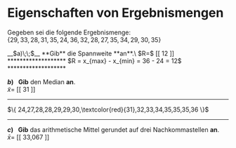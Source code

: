 <!--
version:  0.0.1

language: de

@style
main > *:not(:last-child) {
  margin-bottom: 3rem;
}

input {
    text-align: center;
}

.flex-container {
    display: flex;
    flex-wrap: wrap;
    align-items: stretch;
    gap: 20px;
}

.flex-child {
    flex: 1;
    min-width: 350px;
    margin-right: 20px;
}

@media (max-width: 400px) {
    .flex-child {
        flex: 100%;
        margin-right: 0;
    }
}
@end

formula: \carry   \textcolor{red}{\scriptsize #1}
formula: \digit   \rlap{\carry{#1}}\phantom{#2}#2
formula: \permil  \text{‰}

import: https://raw.githubusercontent.com/LiaTemplates/Tikz-Jax/main/README.md

script: https://cdn.jsdelivr.net/gh/LiaTemplates/Tikz-Jax@main/dist/index.js


tags: Spannweite, arithmetisches Mittel, Median, sehr leicht, niedrig, Angeben

comment: Bestimme die Eigenschaften von gegebenen Ergebnismengen.

author: Martin Lommatzsch

-->




# Eigenschaften von Ergebnismengen

Gegeben sei die folgende Ergebnismenge: \
$\{ 29,33,28,31,35,24,36,32,28,27,35,34,29,30,35 \}$


<section class="flex-container">

<div class="flex-child">
__$a)\;\;$__ **Gib** die Spannweite **an**.\
$R=$ [[ 12  ]]
*******************
$R = x_{max} - x_{min} = 36 - 24 = 12$
*******************


</div>
<div class="flex-child">

__$b)\;\;$__ **Gib** den Median **an**.\
$\tilde{x}=$ [[ 31  ]]
*******************
$\{ 24,27,28,28,29,29,30,\textcolor{red}{31},32,33,34,35,35,35,36 \}$
*******************


</div>
<div class="flex-child">

__$c)\;\;$__ **Gib** das arithmetische Mittel gerundet auf drei Nachkommastellen **an**.\
$\bar{x}=$ [[  33,067  ]]


</div> 

</section>







